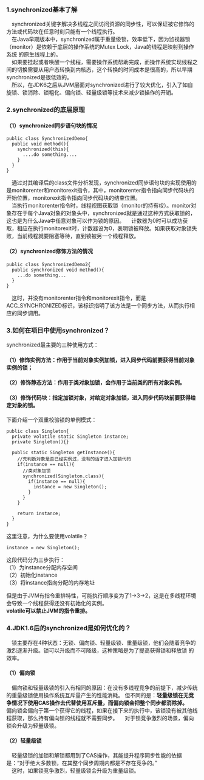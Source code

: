 ### 1.synchronized基本了解
&emsp;synchronized关键字解决多线程之间访问资源的同步性，可以保证被它修饰的方法或代码块在任意时刻只能有一个线程执行。  
&emsp;在Java早期版本中，synchronized属于重量级锁，效率低下，因为监视器锁（monitor）是依赖于底层的操作系统的Mutex Lock，Java的线程是映射到操作系统
的原生线程上的。  
&emsp;如果要挂起或者唤醒一个线程，需要操作系统帮助完成，而操作系统实现线程之间的切换需要从用户态转换到内核态，这个转换的时间成本是很高的，所以早期
synchronized是很低效的。  
&emsp;所以，在JDK6之后从JVM层面对synchronized进行了较大优化，引入了如自旋锁、锁消除、锁粗化、偏向锁、轻量级锁等技术来减少锁操作的开销。

### 2.synchronized的底层原理
#### （1）synchronized同步语句块的情况
```
public class SynchronizedDemo{
  public void method(){
    synchronized(this){
      ....do something....
    }
  }
}
```
&emsp;通过对其编译后的class文件分析发现，synchronized同步语句块的实现使用的是monitorenter和monitorexit指令，其中，monitorenter指令指向同步代码块的
开始位置，monitorexit指令指向同步代码块的结束位置。  
&emsp;当执行monitorenter指令时，线程视图获取锁（monitor的持有权）。monitor对象存在于每个Java对象的对象头中，synchronized就是通过这种方式获取锁的，
这也是为什么Java中任意对象可以作为锁的原因。
&emsp;计数器为0时可以成功获取，相应在执行monitorexit时，计数器设为0，表明锁被释放。如果获取对象锁失败，当前线程就要阻塞等待，直到锁被另一个线程释放。

#### （2）synchronized修饰方法的情况
```
public class SynchronizedDemo2{
  public synchronized void method(){
    ...do something...
  }
}
```
&emsp;这时，并没有monitorenter指令和monitorexit指令，而是ACC_SYNCHRONIZED标识，该标识指明了该方法是一个同步方法，从而执行相应的同步调用。

### 3.如何在项目中使用synchronized？
synchronized最主要的三种使用方式：  
#### （1）修饰实例方法：作用于当前对象实例加锁，进入同步代码前要获得当前对象实例的锁；
#### （2）修饰静态方法：作用于类对象加锁，会作用于当前类的所有对象实例。
#### （3）修饰代码块：指定加锁对象，对给定对象加锁，进入同步代码块前要获得给定对象的锁。

下面介绍一个双重校验锁的单例模式：
```
public class Singleton{
  private volatile static Singleton instance;
  private Singleton(){}
  
  public static Singleton getInstance(){
    //先判断对象是否已经实例过，没有的话才进入加锁代码
    if(instance == null){
      //类对象加锁
      synchronized(Singleton.class){
        if(instance == null){
          instance = new Singleton();
        }
      }
    }
    
    return instance;
  }
}
```
这里注意，为什么要使用volatile？
```
instance = new Singleton();
```
这段代码分为三步执行：  
（1）为instance分配内存空间  
（2）初始化instance  
（3）将instance指向分配的内存地址  

但是由于JVM有指令重排特性，可能执行顺序变为了1->3->2，这是在多线程环境会导致一个线程获得还没有初始化的实例。  
**volatile可以禁止JVM的指令重排。**

### 4.JDK1.6后的synchronized是如何优化的？
&emsp;锁主要存在4种状态：无锁、偏向锁、轻量级锁、重量级锁，他们会随着竞争的激烈逐渐升级。锁可以升级而不可降级，这种策略是为了提高获得锁和释放锁
的效率。

#### （1）偏向锁
&emsp;偏向锁和轻量级锁的引入有相同的原因：在没有多线程竞争的前提下，减少传统的重量级锁使用操作系统互斥量产生的性能消耗。
但不同的是：**轻量级锁在无竞争情况下使用CAS操作去代替使用互斥量，而偏向锁会把整个同步都消除掉。**
&emsp;偏向锁会偏向于第一个获得它的线程，如果在接下来的执行中，该锁没有被其他线程获取，那么持有偏向锁的线程就不需要同步。
&emsp;对于锁竞争激烈的场景，偏向锁会升级为轻量级锁。

#### （2）轻量级锁
&emsp;轻量级锁的加锁和解锁都用到了CAS操作，其能提升程序同步性能的依据是：“对于绝大多数锁，在其整个同步周期内都是不存在竞争的。”  
&emsp;这时，如果锁竞争激烈，轻量级锁会升级为重量级锁。









